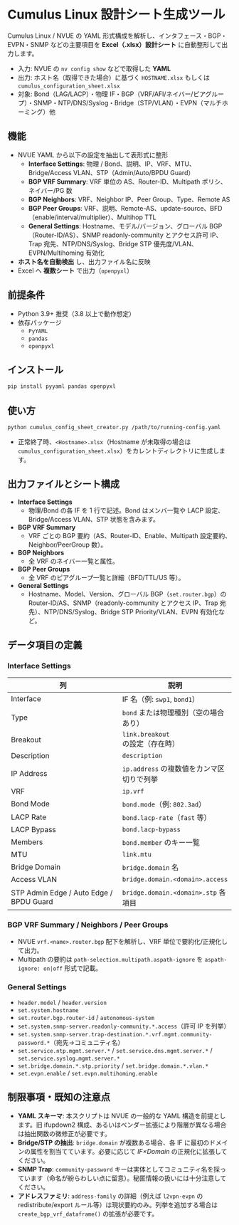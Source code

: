 # Cumulus Linux 設計シート生成ツール

Cumulus Linux / NVUE の YAML 形式構成を解析し、インタフェース・BGP・EVPN・SNMP などの主要項目を **Excel（.xlsx）設計シート** に自動整形して出力します。

- 入力: NVUE の `nv config show` などで取得した **YAML**
- 出力: ホスト名（取得できた場合）に基づく `HOSTNAME.xlsx` もしくは `cumulus_configuration_sheet.xlsx`
- 対象: Bond（LAG/LACP）・物理 IF・BGP（VRF/AFI/ネイバー/ピアグループ）・SNMP・NTP/DNS/Syslog・Bridge（STP/VLAN）・EVPN（マルチホーミング）他

## 機能
- NVUE YAML から以下の設定を抽出して表形式に整形
  - **Interface Settings**: 物理 / Bond、説明、IP、VRF、MTU、Bridge/Access VLAN、STP（Admin/Auto/BPDU Guard）
  - **BGP VRF Summary**: VRF 単位の AS、Router-ID、Multipath ポリシ、ネイバー/PG 数
  - **BGP Neighbors**: VRF、Neighbor IP、Peer Group、Type、Remote AS
  - **BGP Peer Groups**: VRF、説明、Remote-AS、update-source、BFD（enable/interval/multiplier）、Multihop TTL
  - **General Settings**: Hostname、モデル/バージョン、グローバル BGP（Router-ID/AS）、SNMP readonly-community とアクセス許可 IP、Trap 宛先、NTP/DNS/Syslog、Bridge STP 優先度/VLAN、EVPN/Multihoming 有効化
- **ホスト名を自動検出** し、出力ファイル名に反映
- Excel へ **複数シート** で出力（`openpyxl`）

## 前提条件
- Python 3.9+ 推奨（3.8 以上で動作想定）
- 依存パッケージ
  - `PyYAML`
  - `pandas`
  - `openpyxl`

## インストール
```bash
pip install pyyaml pandas openpyxl
```

## 使い方
```bash
python cumulus_config_sheet_creator.py /path/to/running-config.yaml
```
- 正常終了時、`<Hostname>.xlsx`（Hostname が未取得の場合は `cumulus_configuration_sheet.xlsx`）をカレントディレクトリに生成します。

## 出力ファイルとシート構成
- **Interface Settings**
  - 物理/Bond の各 IF を 1 行で記述。Bond はメンバ一覧や LACP 設定、Bridge/Access VLAN、STP 状態を含みます。
- **BGP VRF Summary**
  - VRF ごとの BGP 要約（AS、Router-ID、Enable、Multipath 設定要約、Neighbor/PeerGroup 数）。
- **BGP Neighbors**
  - 全 VRF のネイバー一覧と属性。
- **BGP Peer Groups**
  - 全 VRF のピアグループ一覧と詳細（BFD/TTL/US 等）。
- **General Settings**
  - Hostname、Model、Version、グローバル BGP（`set.router.bgp`）の Router-ID/AS、SNMP（readonly-community とアクセス IP、Trap 宛先）、NTP/DNS/Syslog、Bridge STP Priority/VLAN、EVPN 有効化など。

## データ項目の定義
### Interface Settings
| 列 | 説明 |
|---|---|
| Interface | IF 名（例: `swp1`, `bond1`） |
| Type | `bond` または物理種別（空の場合あり） |
| Breakout | `link.breakout` の設定（存在時） |
| Description | `description` |
| IP Address | `ip.address` の複数値をカンマ区切りで列挙 |
| VRF | `ip.vrf` |
| Bond Mode | `bond.mode`（例: `802.3ad`） |
| LACP Rate | `bond.lacp-rate`（`fast` 等） |
| LACP Bypass | `bond.lacp-bypass` |
| Members | `bond.member` のキー一覧 |
| MTU | `link.mtu` |
| Bridge Domain | `bridge.domain` 名 |
| Access VLAN | `bridge.domain.<domain>.access` |
| STP Admin Edge / Auto Edge / BPDU Guard | `bridge.domain.<domain>.stp` 各項目 |

### BGP VRF Summary / Neighbors / Peer Groups
- NVUE `vrf.<name>.router.bgp` 配下を解析し、VRF 単位で要約化/正規化して出力。
- Multipath の要約は `path-selection.multipath.aspath-ignore` を `aspath-ignore: on|off` 形式で記載。

### General Settings
- `header.model` / `header.version`
- `set.system.hostname`
- `set.router.bgp.router-id` / `autonomous-system`
- `set.system.snmp-server.readonly-community.*.access`（許可 IP を列挙）
- `set.system.snmp-server.trap-destination.*.vrf.mgmt.community-password.*`（宛先→コミュニティ名）
- `set.service.ntp.mgmt.server.*` / `set.service.dns.mgmt.server.*` / `set.service.syslog.mgmt.server.*`
- `set.bridge.domain.*.stp.priority` / `set.bridge.domain.*.vlan.*`
- `set.evpn.enable` / `set.evpn.multihoming.enable`

## 制限事項・既知の注意点
- **YAML スキーマ**: 本スクリプトは NVUE の一般的な YAML 構造を前提とします。旧 ifupdown2 構成、あるいはベンダー拡張により階層が異なる場合は抽出関数の微修正が必要です。
- **Bridge/STP の抽出**: `bridge.domain` が複数ある場合、各 IF に最初のドメインの属性を割当てています。必要に応じて *IF×Domain* の正規化に拡張してください。
- **SNMP Trap**: `community-password` キーは実体としてコミュニティ名を採っています（命名が紛らわしい点に留意）。秘匿情報の扱いには十分注意してください。
- **アドレスファミリ**: `address-family` の詳細（例えば `l2vpn-evpn` の redistribute/export ルール等）は現状要約のみ。列挙を追加する場合は `create_bgp_vrf_dataframe()` の拡張が必要です。
